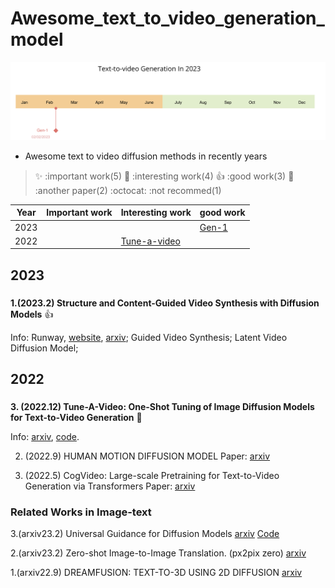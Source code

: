 # Awesome_text_to_video_generation_model


![timeline](./timeline.png)

- Awesome text to video diffusion methods in recently years

> :sparkles: :important work(5)   :rocket: :interesting work(4) :+1: :good work(3) :camel: :another paper(2) :octocat: :not recommed(1)


Year | Important work | Interesting work | good work
------------ | -------------  | ------------- | ------------- 
2023 |  | | [Gen-1](#23_gen_1)
2022 | | [Tune-a-video](#22_tune_a_video) | |

## 2023

<h3 id="23_gen_1"></h3>

**1.(2023.2) Structure and Content-Guided Video Synthesis with Diffusion Models**  :+1:

Info: Runway, [website](https://research.runwayml.com/gen1), [arxiv](https://arxiv.org/pdf/2302.03011.pdf);  Guided Video Synthesis; Latent Video Diffusion Model;


## 2022
<h3 id="22_tune_a_video"></h3>

**3. (2022.12) Tune-A-Video: One-Shot Tuning of Image Diffusion Models for Text-to-Video Generation** :rocket:

Info: [arxiv](https://arxiv.org/abs/2212.11565), [code](https://github.com/showlab/Tune-A-Video).

2. (2022.9) HUMAN MOTION DIFFUSION MODEL
Paper: [arxiv](https://arxiv.org/pdf/2209.14916.pdf)

1. (2022.5) CogVideo: Large-scale Pretraining for Text-to-Video Generation via Transformers
Paper: [arxiv](https://arxiv.org/pdf/2205.15868.pdf)

### Related Works in Image-text

3.(arxiv23.2) Universal Guidance for Diffusion Models [arxiv](https://arxiv.org/pdf/2302.07121.pdf) [Code](https://github.com/arpitbansal297/Universal-Guided-Diffusion)

2.(arxiv23.2) Zero-shot Image-to-Image Translation. (px2pix zero) [arxiv](https://arxiv.org/pdf/2302.03027.pdf)

1.(arxiv22.9) DREAMFUSION: TEXT-TO-3D USING 2D DIFFUSION [arxiv](https://arxiv.org/pdf/2209.14988.pdf)

